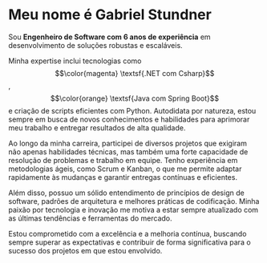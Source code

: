 # Meu nome é Gabriel Stundner

Sou **Engenheiro de Software com 6 anos de experiência** em desenvolvimento de soluções robustas e escaláveis. 

Minha expertise inclui tecnologias como $$\color{magenta} \textsf{.NET com Csharp}$$, $$\color{orange} \textsf{Java com Spring Boot}$$ e criação de scripts eficientes com Python. Autodidata por natureza, estou sempre em busca de novos conhecimentos e habilidades para aprimorar meu trabalho e entregar resultados de alta qualidade.

Ao longo da minha carreira, participei de diversos projetos que exigiram não apenas habilidades técnicas, mas também uma forte capacidade de resolução de problemas e trabalho em equipe. Tenho experiência em metodologias ágeis, como Scrum e Kanban, o que me permite adaptar rapidamente às mudanças e garantir entregas contínuas e eficientes.

Além disso, possuo um sólido entendimento de princípios de design de software, padrões de arquitetura e melhores práticas de codificação. Minha paixão por tecnologia e inovação me motiva a estar sempre atualizado com as últimas tendências e ferramentas do mercado.

Estou comprometido com a excelência e a melhoria contínua, buscando sempre superar as expectativas e contribuir de forma significativa para o sucesso dos projetos em que estou envolvido.
